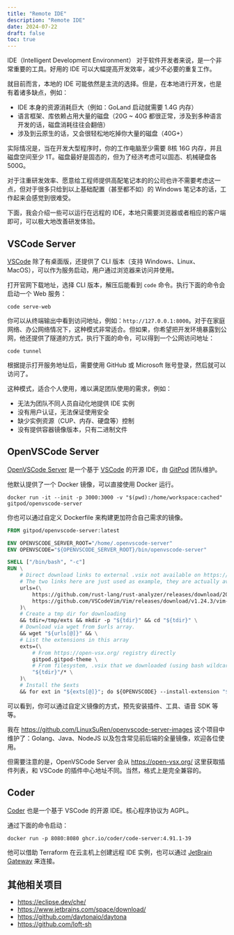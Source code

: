 ```yaml
---
title: "Remote IDE"
description: "Remote IDE"
date: 2024-07-22
draft: false
toc: true
---
```


IDE（Intelligent Development Environment） 对于软件开发者来说，是一个非常重要的工具。好用的 IDE 可以大幅提高开发效率，减少不必要的重复工作。

就目前而言，本地的 IDE 可能依然是主流的选择。但是，在本地进行开发，也是有着诸多缺点，例如：

* IDE 本身的资源消耗巨大（例如：GoLand 启动就需要 1.4G 内存）
* 语言框架、库依赖占用大量的磁盘（20G ~ 40G 都很正常，涉及到多种语言开发的话，磁盘消耗往往会翻倍）
* 涉及到云原生的话，又会很轻松地吃掉你大量的磁盘（40G+）

实际情况是，当在开发大型程序时，你的工作电脑至少需要 8核 16G 内存，并且磁盘空间至少 1T。磁盘最好是固态的，但为了经济考虑可以固态、机械硬盘各 500G。

对于注重研发效率、愿意给工程师提供高配笔记本的的公司也许不需要考虑这一点，但对于很多只给到以上基础配置（甚至都不如）的 Windows 笔记本的话，工作起来会感觉到很难受。

下面，我会介绍一些可以运行在远程的 IDE，本地只需要浏览器或者相应的客户端即可，可以极大地改善研发体验。

## VSCode Server

[VSCode](https://code.visualstudio.com/Download) 除了有桌面版，还提供了 CLI 版本（支持 Windows、Linux、MacOS），可以作为服务启动，用户通过浏览器来访问并使用。

打开官网下载地址，选择 CLI 版本，解压后能看到 `code` 命令。执行下面的命令会启动一个 Web 服务：

```shell
code serve-web
```

你可以从终端输出中看到访问地址，例如：`http://127.0.0.1:8000`。对于在家庭网络、办公网络情况下，这种模式非常适合。但如果，你希望把开发环境暴露到公网，他还提供了隧道的方式，执行下面的命令，可以得到一个公网访问地址：

```shell
code tunnel
```

根据提示打开服务地址后，需要使用 GitHub 或 Microsoft 账号登录，然后就可以访问了。

这种模式，适合个人使用，难以满足团队使用的需求，例如：

* 无法为团队不同人员自动化地提供 IDE 实例
* 没有用户认证，无法保证使用安全
* 缺少实例资源（CUP、内存、硬盘等）控制
* 没有提供容器镜像版本，只有二进制文件

## OpenVSCode Server

[OpenVSCode Server](https://github.com/gitpod-io/openvscode-server) 是一个基于 [VSCode](https://code.visualstudio.com/) 的开源 IDE，由 [GitPod](https://www.gitpod.io/) 团队维护。


他默认提供了一个 Docker 镜像，可以直接使用 Docker 运行。

```shell
docker run -it --init -p 3000:3000 -v "$(pwd):/home/workspace:cached" gitpod/openvscode-server
```

你也可以通过自定义 Dockerfile 来构建更加符合自己需求的镜像。

```dockerfile
FROM gitpod/openvscode-server:latest

ENV OPENVSCODE_SERVER_ROOT="/home/.openvscode-server"
ENV OPENVSCODE="${OPENVSCODE_SERVER_ROOT}/bin/openvscode-server"

SHELL ["/bin/bash", "-c"]
RUN \
    # Direct download links to external .vsix not available on https://open-vsx.org/
    # The two links here are just used as example, they are actually available on https://open-vsx.org/
    urls=(\
        https://github.com/rust-lang/rust-analyzer/releases/download/2022-12-26/rust-analyzer-linux-x64.vsix \
        https://github.com/VSCodeVim/Vim/releases/download/v1.24.3/vim-1.24.3.vsix \
    )\
    # Create a tmp dir for downloading
    && tdir=/tmp/exts && mkdir -p "${tdir}" && cd "${tdir}" \
    # Download via wget from $urls array.
    && wget "${urls[@]}" && \
    # List the extensions in this array
    exts=(\
        # From https://open-vsx.org/ registry directly
        gitpod.gitpod-theme \
        # From filesystem, .vsix that we downloaded (using bash wildcard '*')
        "${tdir}"/* \
    )\
    # Install the $exts
    && for ext in "${exts[@]}"; do ${OPENVSCODE} --install-extension "${ext}"; done
```

可以看到，你可以通过自定义镜像的方式，预先安装插件、工具、语音 SDK 等等。

我在 https://github.com/LinuxSuRen/openvscode-server-images 这个项目中维护了：Golang、Java、NodeJS 以及包含常见前后端的全量镜像，欢迎各位使用。

但需要注意的是，OpenVSCode Server 会从 https://open-vsx.org/ 这里获取插件列表，和 VSCode 的插件中心地址不同。当然，格式上是完全兼容的。

## Coder

[Coder](https://github.com/coder/code-server) 也是一个基于 VSCode 的开源 IDE。核心程序协议为 AGPL。

通过下面的命令启动：

```shell
docker run -p 8080:8080 ghcr.io/coder/code-server:4.91.1-39
```

他可以借助 Terraform 在云主机上创建远程 IDE 实例，也可以通过 [JetBrain Gateway](https://www.jetbrains.com/remote-development/gateway/) 来连接。

## 其他相关项目

* https://eclipse.dev/che/
* https://www.jetbrains.com/space/download/
* https://github.com/daytonaio/daytona
* https://github.com/loft-sh
